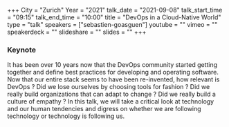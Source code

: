 +++
City = "Zurich"
Year = "2021"
talk_date = "2021-09-08"
talk_start_time = "09:15"
talk_end_time = "10:00"
title = "DevOps in a Cloud-Native World"
type = "talk"
speakers = ["sebastien-goasguen"]
youtube = ""
vimeo = ""
speakerdeck = ""
slideshare = ""
slides = ""
+++

### Keynote

It has been over 10 years now that the DevOps community started getting together and define best practices for developing and operating software. Now that our entire stack seems to have been re-invented, how relevant is DevOps ? Did we lose ourselves by choosing tools for fashion ? Did we really build organizations that can adapt to change ? Did we really build a culture of empathy ? In this talk, we will take a critical look at technology and our human tendencies and digress on whether we are following technology or technology is following us.
